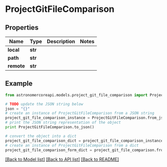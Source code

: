 # ProjectGitFileComparison


## Properties
Name | Type | Description | Notes
------------ | ------------- | ------------- | -------------
**local** | **str** |  | 
**path** | **str** |  | 
**remote** | **str** |  | 

## Example

```python
from astronomercoreapi.models.project_git_file_comparison import ProjectGitFileComparison

# TODO update the JSON string below
json = "{}"
# create an instance of ProjectGitFileComparison from a JSON string
project_git_file_comparison_instance = ProjectGitFileComparison.from_json(json)
# print the JSON string representation of the object
print ProjectGitFileComparison.to_json()

# convert the object into a dict
project_git_file_comparison_dict = project_git_file_comparison_instance.to_dict()
# create an instance of ProjectGitFileComparison from a dict
project_git_file_comparison_form_dict = project_git_file_comparison.from_dict(project_git_file_comparison_dict)
```
[[Back to Model list]](../README.md#documentation-for-models) [[Back to API list]](../README.md#documentation-for-api-endpoints) [[Back to README]](../README.md)



